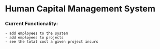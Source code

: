 # Human Capital Management System 


### Current Functionality:
    - add employees to the system
    - add employees to projects
    - see the total cost a given project incurs
